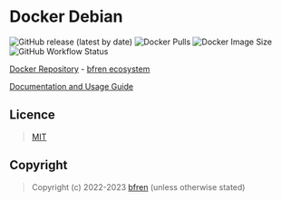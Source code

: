 # Docker Debian

![GitHub release (latest by date)](https://img.shields.io/github/v/release/bfren/docker-debian) ![Docker Pulls](https://img.shields.io/endpoint?url=https%3A%2F%2Fbfren.dev%2Fdocker%2Fpulls%2Fdebian?) ![Docker Image Size](https://img.shields.io/endpoint?url=https%3A%2F%2Fbfren.dev%2Fdocker%2Fsize%2Fdebian) ![GitHub Workflow Status](https://img.shields.io/github/actions/workflow/status/bfren/docker-debian/dev.yml?branch=main)

[Docker Repository](https://hub.docker.com/r/bfren/debian) - [bfren ecosystem](https://github.com/bfren/docker)

[Documentation and Usage Guide](https://docs.bfren.dev/docker/debian)

## Licence

> [MIT](https://mit.bfren.dev/2022)

## Copyright

> Copyright (c) 2022-2023 [bfren](https://bfren.dev) (unless otherwise stated)
